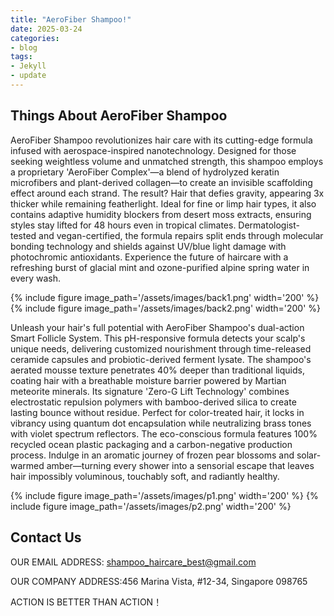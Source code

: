```yaml
---
title: "AeroFiber Shampoo!"
date: 2025-03-24
categories:
- blog
tags:
- Jekyll
- update
---
```


## Things About AeroFiber Shampoo

AeroFiber Shampoo revolutionizes hair care with its cutting-edge formula infused with aerospace-inspired nanotechnology. Designed for those seeking weightless volume and unmatched strength, this shampoo employs a proprietary 'AeroFiber Complex'—a blend of hydrolyzed keratin microfibers and plant-derived collagen—to create an invisible scaffolding effect around each strand. The result? Hair that defies gravity, appearing 3x thicker while remaining featherlight. Ideal for fine or limp hair types, it also contains adaptive humidity blockers from desert moss extracts, ensuring styles stay lifted for 48 hours even in tropical climates. Dermatologist-tested and vegan-certified, the formula repairs split ends through molecular bonding technology and shields against UV/blue light damage with photochromic antioxidants. Experience the future of haircare with a refreshing burst of glacial mint and ozone-purified alpine spring water in every wash.

{% include figure image_path='/assets/images/back1.png' width='200' %}
{% include figure image_path='/assets/images/back2.png' width='200' %}

Unleash your hair's full potential with AeroFiber Shampoo's dual-action Smart Follicle System. This pH-responsive formula detects your scalp's unique needs, delivering customized nourishment through time-released ceramide capsules and probiotic-derived ferment lysate. The shampoo's aerated mousse texture penetrates 40% deeper than traditional liquids, coating hair with a breathable moisture barrier powered by Martian meteorite minerals. Its signature 'Zero-G Lift Technology' combines electrostatic repulsion polymers with bamboo-derived silica to create lasting bounce without residue. Perfect for color-treated hair, it locks in vibrancy using quantum dot encapsulation while neutralizing brass tones with violet spectrum reflectors. The eco-conscious formula features 100% recycled ocean plastic packaging and a carbon-negative production process. Indulge in an aromatic journey of frozen pear blossoms and solar-warmed amber—turning every shower into a sensorial escape that leaves hair impossibly voluminous, touchably soft, and radiantly healthy.

{% include figure image_path='/assets/images/p1.png' width='200' %}
{% include figure image_path='/assets/images/p2.png' width='200' %}


## Contact Us

OUR EMAIL ADDRESS: shampoo_haircare_best@gmail.com

OUR COMPANY ADDRESS:456 Marina Vista, #12-34, Singapore 098765

ACTION IS BETTER THAN ACTION！
